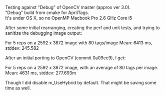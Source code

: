 
Testing against "Debug" of OpenCV master (approx ver 3.0).  
"Debug" build from cmake for AprilTags.  
It's under OS X, so no OpenMP
Macbook Pro 2.6 GHz Core i5


After some initial rearranging, creating the perf and unit tests, and trying to sanitize
the debugging image output:

For 5 reps on a 2592 x 3872 image with 80 tags/image
Mean: 6413 ms, stddev: 245.582

After an initial porting to OpenCV (commit 0a09ec9), I get:

For 5 reps on a 2592 x 3872 image, with an average of 80 tags per image.
Mean: 4631 ms, stddev: 277.693m

Though I did disable m_UseHybrid by default.  That might be saving some time
as well.
